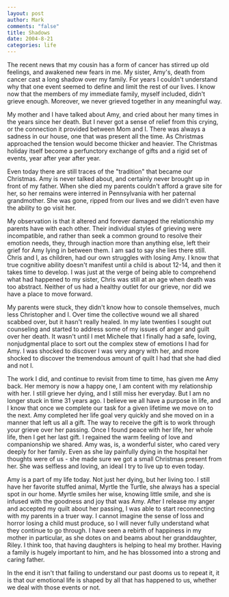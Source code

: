 ```yaml
--- 
layout: post
author: Mark
comments: "false"
title: Shadows
date: 2004-8-21
categories: life
---
```

The recent news that my cousin has a form of cancer has stirred up old feelings, and awakened new fears in me. My sister, Amy's, death from cancer cast a long shadow over my family. For years I couldn't understand why that one event seemed to define and limit the rest of our lives. I know now that the members of my immediate family, myself included, didn't grieve enough. Moreover, we never grieved together in any meaningful way.

My mother and I have talked about Amy, and cried about her many times in the years since her death. But I never got a sense of relief from this crying, or the connection it provided between Mom and I. There was always a sadness in our house, one that was present all the time. As Christmas approached the tension would become thicker and heavier. The Christmas holiday itself become a perfunctory exchange of gifts and a rigid set of events, year after year after year.

Even today there are still traces of the "tradition" that became our Christmas. Amy is never talked about, and certainly never brought up in front of my father. When she died my parents couldn't afford a grave site for her, so her remains were interred in Pennsylvania with her paternal grandmother. She was gone, ripped from our lives and we didn't even have the ability to go visit her.

My observation is that it altered and forever damaged the relationship my parents have with each other. Their individual styles of grieving were incompatible, and rather than seek a common ground to resolve their emotion needs, they, through inaction more than anything else, left their grief for Amy lying in between them. I am sad to say she lies there still. Chris and I, as children, had our own struggles with losing Amy. I know that true cognitive ability doesn't manifest until a child is about 12-14, and then it takes time to develop. I was just at the verge of being able to comprehend what had happened to my sister, Chris was still at an age when death was too abstract. Neither of us had a healthy outlet for our grieve, nor did we have a place to move forward.

My parents were stuck, they didn't know how to console themselves, much less Christopher and I. Over time the collective wound we all shared scabbed over, but it hasn't really healed. In my late twenties I sought out counseling and started to address some of my issues of anger and guilt over her death. It wasn't until I met Michele that I finally had a safe, loving, nonjudgmental place to sort out the complex stew of emotions I had for Amy. I was shocked to discover I was very angry with her, and more shocked to discover the tremendous amount of quilt I had that she had died and not I.

The work I did, and continue to revisit from time to time, has given me Amy back. Her memory is now a happy one, I am content with my relationship with her. I still grieve her dying, and I still miss her everyday. But I am no longer stuck in time 31 years ago. I believe we all have a purpose in life, and I know that once we complete our task for a given lifetime we move on to the next. Amy completed her life goal very quickly and she moved on in a manner that left us all a gift. The way to receive the gift is to work through your grieve over her passing. Once I found peace with her life, her whole life, then I get her last gift. I regained the warm feeling of love and companionship we shared. Amy was, is, a wonderful sister, who cared very deeply for her family. Even as she lay painfully dying in the hospital her thoughts were of us - she made sure we got a small Christmas present from her. She was selfless and loving, an ideal I try to live up to even today.

Amy is a part of my life today. Not just her dying, but her living too. I still have her favorite stuffed animal, Myrtle the Turtle, she always has a special spot in our home. Myrtle smiles her wise, knowing little smile, and she is infused with the goodness and joy that was Amy. After I release my anger and accepted my quilt about her passing, I was able to start reconnecting with my parents in a truer way. I cannot imagine the sense of loss and horror losing a child must produce, so I will never fully understand what they continue to go through. I have seen a rebirth of happiness in my mother in particular, as she dotes on and beams about her granddaughter, Riley. I think too, that having daughters is helping to heal my brother. Having a family is hugely important to him, and he has blossomed into a strong and caring father.

In the end it isn't that failing to understand our past dooms us to repeat it, it is that our emotional life is shaped by all that has happened to us, whether we deal with those events or not.
